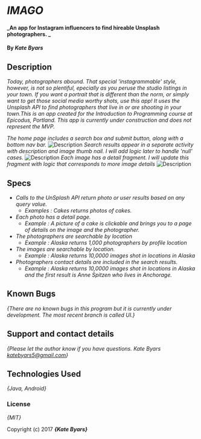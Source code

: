# _IMAGO_

#### _An app for Instagram influencers to find hireable Unsplash photographers. _

#### By _**Kate Byars**_

## Description

_Today, photographers abound. That special 'instagrammable' style, however, is not so plentiful, epecially as you peruse the studio listings in your town. If you want a portrait that is different than the norm, or simply want to get those social media worthy shots, use this app! It uses the Unsplash API to find photographers that live in or are shooting in your town.This is an app created for the Introduction to Programming course at Epicodus, Portland. This app is currently under construction and does not represent the MVP._

_The home page includes a search box and submit button, along with a bottom nav bar._
![Description](https://github.com/katebyars/imago/blob/master/img/a1.png)
_Search results appear in a separate activity with description and image thumb nail. I will add logic later to handle 'null' cases._
![Description](https://github.com/katebyars/imago/blob/master/img/a2.png)
_Each image has a detail fragment. I will update this fragment with logic that corresponds to more image details_
![Description](https://github.com/katebyars/imago/blob/master/img/a3.png)


## Specs

* _Calls to the UnSplash API return photo or user results based on any query value._
  * _Examples : Cakes returns photos of cakes._
* _Each photo has a detail page._
  * _Example : A picture of a cake is clickable and brings you to a page of details on the image and the photographer._
* _The photographers are searchable by location_
  * _Example : Alaska returns 1,000 photographers by profile location_
* _The images are searchable by location._
  * _Example : Alaska returns 10,0000 images shot in locations in Alaska_
* _Photographers contact details are included in the search results._
  * _Example : Alaska returns 10,0000 images shot in locations in Alaska and the first result is Anne Spitzen who lives in Anchorage._


## Known Bugs

_{There are no known bugs in this program but it is currently under development. The most recent branch is called UI.}_

## Support and contact details

_{Please let the author know if you have questions. Kate Byars katebyars5@gmail.com}_

## Technologies Used

_{Java, Android}_

### License

*{MIT}*

Copyright (c) 2017 **_{Kate Byars}_**